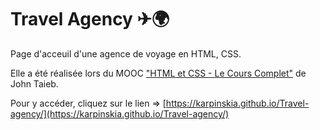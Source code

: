 # Travel Agency ✈🌍

Page d'acceuil d'une agence de voyage en HTML, CSS.

Elle a été réalisée lors du MOOC ["HTML et CSS - Le Cours Complet"](https://www.udemy.com/course/cours-html-css/) de John Taieb.

Pour y accéder, cliquez sur le lien => [https://karpinskia.github.io/Travel-agency/](https://karpinskia.github.io/Travel-agency/)
